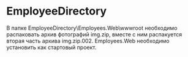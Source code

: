 # EmployeeDirectory
В папке EmployeeDirectory\Employees.Web\wwwroot необходимо распаковать архив фотографий img.zip, вместе с ним распакуется вторая часть архива img.zip.002. Employees.Web необходимо установить как стартовый проект.
